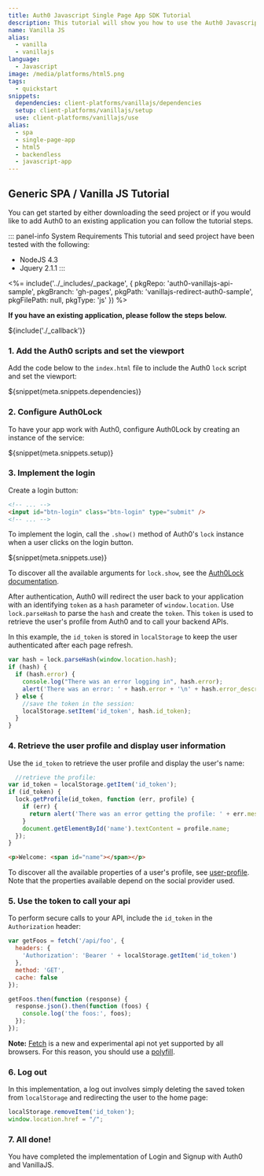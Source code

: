 ```yaml
---
title: Auth0 Javascript Single Page App SDK Tutorial
description: This tutorial will show you how to use the Auth0 Javascript SDK to add authentication and authorization to your web app.
name: Vanilla JS
alias:
  - vanilla
  - vanillajs
language:
  - Javascript
image: /media/platforms/html5.png
tags:
  - quickstart
snippets:
  dependencies: client-platforms/vanillajs/dependencies
  setup: client-platforms/vanillajs/setup
  use: client-platforms/vanillajs/use
alias:
  - spa
  - single-page-app
  - html5
  - backendless
  - javascript-app
---
```


## Generic SPA / Vanilla JS Tutorial

You can get started by either downloading the seed project or if you would like to add Auth0 to an existing application you can follow the tutorial steps.

::: panel-info System Requirements
This tutorial and seed project have been tested with the following:

* NodeJS 4.3
* Jquery 2.1.1
:::

<%= include('../_includes/_package', {
  pkgRepo: 'auth0-vanillajs-api-sample',
  pkgBranch: 'gh-pages',
  pkgPath: 'vanillajs-redirect-auth0-sample',
  pkgFilePath: null,
  pkgType: 'js'
}) %>

**If you have an existing application, please follow the steps below.**

${include('./\_callback')}

### 1. Add the Auth0 scripts and set the viewport

Add the code below to the `index.html` file to include the Auth0 `lock` script and set the viewport:

${snippet(meta.snippets.dependencies)}

### 2. Configure Auth0Lock

To have your app work with Auth0, configure Auth0Lock by creating an instance of the service:

${snippet(meta.snippets.setup)}

### 3. Implement the login

Create a login button:

```html
<!-- ... -->
<input id="btn-login" class="btn-login" type="submit" />
<!-- ... -->
```

To implement the login, call the `.show()` method of Auth0's `lock` instance when a user clicks on the login button.

${snippet(meta.snippets.use)}

To discover all the available arguments for `lock.show`, see the [Auth0Lock documentation](/libraries/lock#-show-options-callback-).

After authentication, Auth0 will redirect the user back to your application with an identifying `token` as a `hash` parameter of `window.location`. Use `lock.parseHash` to parse the `hash` and create the `token`. This `token` is used to retrieve the user's profile from Auth0 and to call your backend APIs.

In this example, the `id_token` is stored in `localStorage` to keep the user authenticated after each page refresh.

```js
var hash = lock.parseHash(window.location.hash);
if (hash) {
  if (hash.error) {
    console.log("There was an error logging in", hash.error);
    alert('There was an error: ' + hash.error + '\n' + hash.error_description);
  } else {
    //save the token in the session:
    localStorage.setItem('id_token', hash.id_token);
  }
}
```
### 4. Retrieve the user profile and display user information

Use the `id_token` to retrieve the user profile and display the user's name:

```js
  //retrieve the profile:
var id_token = localStorage.getItem('id_token');
if (id_token) {
  lock.getProfile(id_token, function (err, profile) {
    if (err) {
      return alert('There was an error getting the profile: ' + err.message);
    }
    document.getElementById('name').textContent = profile.name;
  });
}
```

```html
<p>Welcome: <span id="name"></span></p>
```

To discover all the available properties of a user's profile, see [user-profile](/user-profile). Note that the properties available depend on the social provider used.

### 5. Use the token to call your api

To perform secure calls to your API, include the `id_token` in the `Authorization` header:

```js
var getFoos = fetch('/api/foo', {
  headers: {
    'Authorization': 'Bearer ' + localStorage.getItem('id_token')
  },
  method: 'GET',
  cache: false
});

getFoos.then(function (response) {
  response.json().then(function (foos) {
    console.log('the foos:', foos);
  });
});
```

__Note:__ [Fetch](https://developer.mozilla.org/en-US/docs/Web/API/Fetch_API/Using_Fetch) is a new and experimental api not yet supported by all browsers. For this reason, you should use a [polyfill](https://github.com/github/fetch).

### 6. Log out

In this implementation, a log out involves simply deleting the saved token from `localStorage` and redirecting the user to the home page:

```js
localStorage.removeItem('id_token');
window.location.href = "/";
```

### 7. All done!

You have completed the implementation of Login and Signup with Auth0 and VanillaJS.
